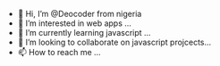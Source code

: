 - 👋 Hi, I’m @Deocoder from nigeria
- 👀 I’m interested in web apps ...
- 🌱 I’m currently learning javascript ...
- 💞️ I’m looking to collaborate on  javascript projcects...
- 📫 How to reach me ...


